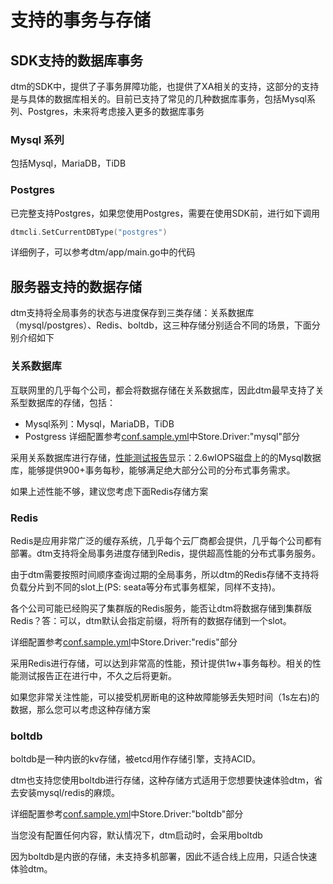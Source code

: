# 支持的事务与存储

## SDK支持的数据库事务

dtm的SDK中，提供了子事务屏障功能，也提供了XA相关的支持，这部分的支持是与具体的数据库相关的。目前已支持了常见的几种数据库事务，包括Mysql系列、Postgres，未来将考虑接入更多的数据库事务
### Mysql 系列

包括Mysql，MariaDB，TiDB

### Postgres

已完整支持Postgres，如果您使用Postgres，需要在使用SDK前，进行如下调用

``` go
dtmcli.SetCurrentDBType("postgres")
```

详细例子，可以参考dtm/app/main.go中的代码

## 服务器支持的数据存储

dtm支持将全局事务的状态与进度保存到三类存储：关系数据库（mysql/postgres）、Redis、boltdb，这三种存储分别适合不同的场景，下面分别介绍如下

### 关系数据库
互联网里的几乎每个公司，都会将数据存储在关系数据库，因此dtm最早支持了关系型数据库的存储，包括：
- Mysql系列：Mysql，MariaDB，TiDB
- Postgress
详细配置参考[conf.sample.yml](https://github.com/dtm-labs/dtm/blob/main/conf.sample.yml)中Store.Driver:"mysql"部分

采用关系数据库进行存储，[性能测试报告](../other/performance)显示：2.6wIOPS磁盘上的的Mysql数据库，能够提供900+事务每秒，能够满足绝大部分公司的分布式事务需求。

如果上述性能不够，建议您考虑下面Redis存储方案
### Redis
Redis是应用非常广泛的缓存系统，几乎每个云厂商都会提供，几乎每个公司都有部署。dtm支持将全局事务进度存储到Redis，提供超高性能的分布式事务服务。

由于dtm需要按照时间顺序查询过期的全局事务，所以dtm的Redis存储不支持将负载分片到不同的slot上(PS: seata等分布式事务框架，同样不支持)。

各个公司可能已经购买了集群版的Redis服务，能否让dtm将数据存储到集群版Redis？答：可以，dtm默认会指定前缀，将所有的数据存储到一个slot。

详细配置参考[conf.sample.yml](https://github.com/dtm-labs/dtm/blob/main/conf.sample.yml)中Store.Driver:"redis"部分

采用Redis进行存储，可以达到非常高的性能，预计提供1w+事务每秒。相关的性能测试报告正在进行中，不久之后将更新。

如果您非常关注性能，可以接受机房断电的这种故障能够丢失短时间（1s左右)的数据，那么您可以考虑这种存储方案

### boltdb
boltdb是一种内嵌的kv存储，被etcd用作存储引擎，支持ACID。

dtm也支持您使用boltdb进行存储，这种存储方式适用于您想要快速体验dtm，省去安装mysql/redis的麻烦。

详细配置参考[conf.sample.yml](https://github.com/dtm-labs/dtm/blob/main/conf.sample.yml)中Store.Driver:"boltdb"部分

当您没有配置任何内容，默认情况下，dtm启动时，会采用boltdb

因为boltdb是内嵌的存储，未支持多机部署，因此不适合线上应用，只适合快速体验dtm。

